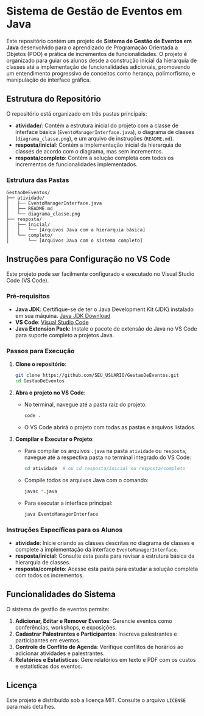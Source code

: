 # Sistema de Gestão de Eventos em Java

Este repositório contém um projeto de **Sistema de Gestão de Eventos em Java** desenvolvido para o aprendizado de Programação Orientada a Objetos (POO) e prática de incrementos de funcionalidades. O projeto é organizado para guiar os alunos desde a construção inicial da hierarquia de classes até a implementação de funcionalidades adicionais, promovendo um entendimento progressivo de conceitos como herança, polimorfismo, e manipulação de interface gráfica.

## Estrutura do Repositório

O repositório está organizado em três pastas principais:

- **atividade/**: Contém a estrutura inicial do projeto com a classe de interface básica (`EventoManagerInterface.java`), o diagrama de classes (`diagrama_classe.png`), e um arquivo de instruções (`README.md`).
- **resposta/inicial**: Contém a implementação inicial da hierarquia de classes de acordo com o diagrama, mas sem incrementos.
- **resposta/completo**: Contém a solução completa com todos os incrementos de funcionalidades implementados.

### Estrutura das Pastas

```
GestaoDeEventos/
├── atividade/
│   ├── EventoManagerInterface.java
│   ├── README.md
│   └── diagrama_classe.png
├── resposta/
│   ├── inicial/
│   │   └── [Arquivos Java com a hierarquia básica]
│   └── completo/
│       └── [Arquivos Java com o sistema completo]
```

## Instruções para Configuração no VS Code

Este projeto pode ser facilmente configurado e executado no Visual Studio Code (VS Code).

### Pré-requisitos

- **Java JDK**: Certifique-se de ter o Java Development Kit (JDK) instalado em sua máquina. [Java JDK Download](https://www.oracle.com/java/technologies/javase-downloads.html)
- **VS Code**: [Visual Studio Code](https://code.visualstudio.com/)
- **Java Extension Pack**: Instale o pacote de extensão de Java no VS Code para suporte completo a projetos Java.

### Passos para Execução

1. **Clone o repositório**:
   ```bash
   git clone https://github.com/SEU_USUARIO/GestaoDeEventos.git
   cd GestaoDeEventos
   ```

2. **Abra o projeto no VS Code**:
   - No terminal, navegue até a pasta raiz do projeto:
     ```bash
     code .
     ```
   - O VS Code abrirá o projeto com todas as pastas e arquivos listados.

3. **Compilar e Executar o Projeto**:
   - Para compilar os arquivos `.java` na pasta `atividade` ou `resposta`, navegue até a respectiva pasta no terminal integrado do VS Code:
     ```bash
     cd atividade  # ou cd resposta/inicial ou resposta/completo
     ```
   - Compile todos os arquivos Java com o comando:
     ```bash
     javac *.java
     ```
   - Para executar a interface principal:
     ```bash
     java EventoManagerInterface
     ```

### Instruções Específicas para os Alunos

- **atividade**: Inicie criando as classes descritas no diagrama de classes e complete a implementação da interface `EventoManagerInterface`.
- **resposta/inicial**: Consulte esta pasta para revisar a estrutura básica da hierarquia de classes.
- **resposta/completo**: Acesse esta pasta para estudar a solução completa com todos os incrementos.

## Funcionalidades do Sistema

O sistema de gestão de eventos permite:

1. **Adicionar, Editar e Remover Eventos**: Gerencie eventos como conferências, workshops, e exposições.
2. **Cadastrar Palestrantes e Participantes**: Inscreva palestrantes e participantes em eventos.
3. **Controle de Conflito de Agenda**: Verifique conflitos de horários ao adicionar atividades e palestrantes.
4. **Relatórios e Estatísticas**: Gere relatórios em texto e PDF com os custos e estatísticas dos eventos.

## Licença

Este projeto é distribuído sob a licença MIT. Consulte o arquivo `LICENSE` para mais detalhes.
